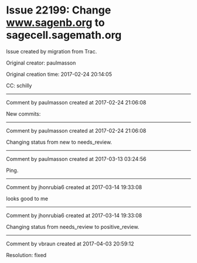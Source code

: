 # Issue 22199: Change www.sagenb.org to sagecell.sagemath.org

Issue created by migration from Trac.

Original creator: paulmasson

Original creation time: 2017-02-24 20:14:05

CC:  schilly




---

Comment by paulmasson created at 2017-02-24 21:06:08

New commits:


---

Comment by paulmasson created at 2017-02-24 21:06:08

Changing status from new to needs_review.


---

Comment by paulmasson created at 2017-03-13 03:24:56

Ping.


---

Comment by jhonrubia6 created at 2017-03-14 19:33:08

looks good to me


---

Comment by jhonrubia6 created at 2017-03-14 19:33:08

Changing status from needs_review to positive_review.


---

Comment by vbraun created at 2017-04-03 20:59:12

Resolution: fixed
